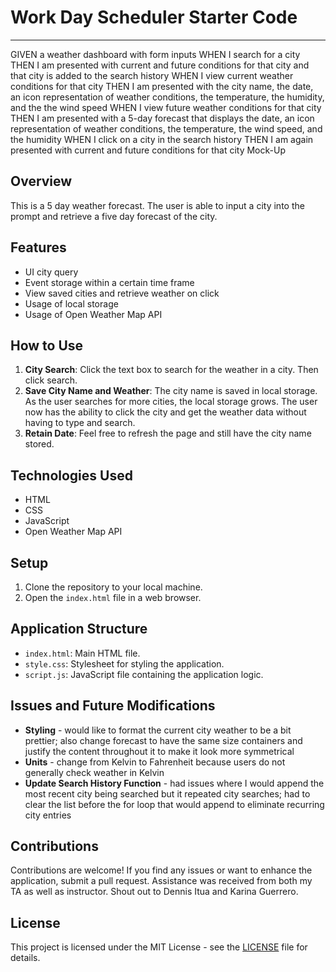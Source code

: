 # Work Day Scheduler Starter Code
_________________________________

GIVEN a weather dashboard with form inputs
WHEN I search for a city
THEN I am presented with current and future conditions for that city and that city is added to the search history
WHEN I view current weather conditions for that city
THEN I am presented with the city name, the date, an icon representation of weather conditions, the temperature, the humidity, and the the wind speed
WHEN I view future weather conditions for that city
THEN I am presented with a 5-day forecast that displays the date, an icon representation of weather conditions, the temperature, the wind speed, and the humidity
WHEN I click on a city in the search history
THEN I am again presented with current and future conditions for that city
Mock-Up

## Overview

This is a 5 day weather forecast. The user is able to input a city into the prompt and retrieve a five day forecast of the city. 

## Features

- UI city query 
- Event storage within a certain time frame
- View saved cities and retrieve weather on click
- Usage of local storage
- Usage of Open Weather Map API

## How to Use

1. **City Search**: Click the text box to search for the weather in a city. Then click search.
2. **Save City Name and Weather**: The city name is saved in local storage. As the user searches for more cities, the local storage grows. The user now has the ability to click the city and get the weather data without having to type and search.
3. **Retain Date**: Feel free to refresh the page and still have the city name stored. 

## Technologies Used

- HTML
- CSS
- JavaScript
- Open Weather Map API

## Setup

1. Clone the repository to your local machine.
2. Open the `index.html` file in a web browser.

## Application Structure

- `index.html`: Main HTML file.
- `style.css`: Stylesheet for styling the application.
- `script.js`: JavaScript file containing the application logic.

## Issues and Future Modifications
- **Styling** - would like to format the current city weather to be a bit prettier; also change forecast to have the same size containers and justify the content throughout it to make it look more symmetrical
- **Units** - change from Kelvin to Fahrenheit because users do not generally check weather in Kelvin
- **Update Search History Function** - had issues where I would append the most recent city being searched but it repeated city searches; had to clear the list before the for loop that would append to eliminate recurring city entries


## Contributions

Contributions are welcome! If you find any issues or want to enhance the application, submit a pull request. Assistance was received from both my TA as well as instructor. Shout out to Dennis Itua and Karina Guerrero. 


## License

This project is licensed under the MIT License - see the [LICENSE](LICENSE) file for details.
